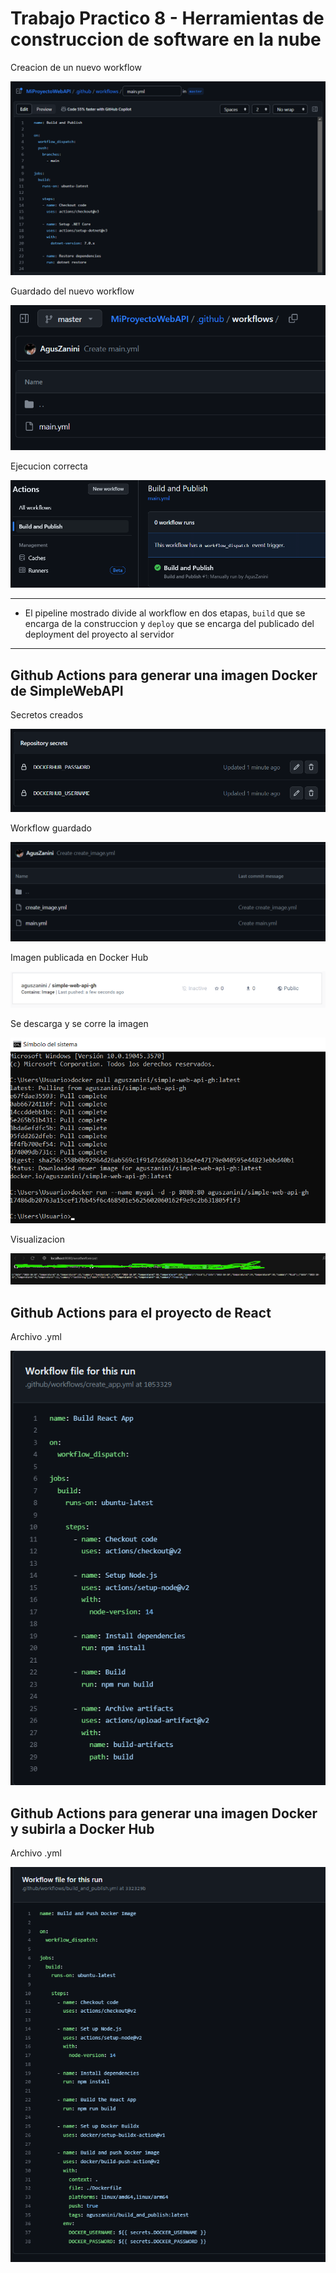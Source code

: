 # Trabajo Practico 8 - Herramientas de construccion de software en la nube

Creacion de un nuevo workflow

![1](1_new_workflow.png)

Guardado del nuevo workflow

![2](2_saved_workflow.png)

Ejecucion correcta

![3](3_build_and_publish.png)

---
* El pipeline mostrado divide al workflow en dos etapas, `build` que se encarga de la construccion y `deploy` que se encarga del publicado del deployment del proyecto al servidor
---

## Github Actions para generar una imagen Docker de SimpleWebAPI

Secretos creados

![4](4_secrets_created.png)

Workflow guardado

![5](5_create_image.png)

Imagen publicada en Docker Hub

![6](6_docker_hub.png)

Se descarga y se corre la imagen

![7](7_docker_pull.png)

Visualizacion

![8](8_localhost.png)

## Github Actions para el proyecto de React

Archivo .yml

![10](10_workflow_file.png)

## Github Actions para generar una imagen Docker y subirla a Docker Hub

Archivo .yml

![11](11_build_and_publish.png)